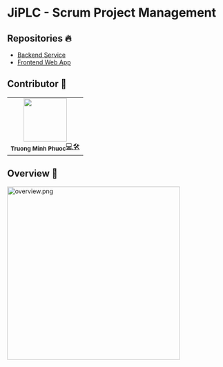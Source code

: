 # JiPLC - Scrum Project Management

## Repositories 🔥

- [Backend Service](https://github.com/phuocleoceo/tera-vcms-be)
- [Frontend Web App](https://github.com/ndtuan7921/tera-training-vcms-fe)

## Contributor 🌟

<table>
  <tr>
    <td align="center"><img src="https://avatars.githubusercontent.com/u/65323507?v=4" width="100px;" alt=""/><br /><sub><b>Truong Minh Phuoc</b></sub><a href="https://github.com/phuocleoceo" title="Fullstack Dev">💻🛠</a>
  </tr>
</table>

## Overview ️🎨

<img alt="overview.png" src=".github/img/overview.png" height="400"/>
